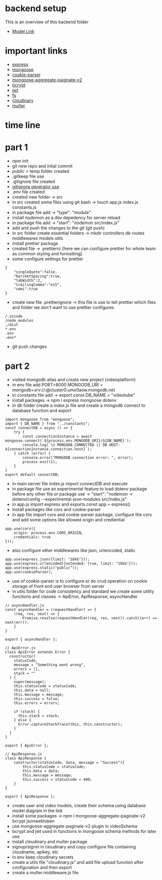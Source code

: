 # backend setup

This is an overview of this backend folder

- [Model Link](https://app.eraser.io/workspace/YtPqZ1VogxGy1jzIDkzj#note-title-editor)

# important links

- [express](https://expressjs.com/)
- [mongoose](https://mongoosejs.com/docs/)
- [cookie-parser](https://expressjs.com/en/resources/middleware/cookie-parser.html)
- [mongoose-aggregate-paginate-v2](https://github.com/aravindnc/mongoose-aggregate-paginate-v2)
- [bcrypt](https://github.com/dcodeIO/bcrypt.js/blob/master/README.md)
- [jwt](https://jwt.io/introduction)
- [fs](https://nodejs.org/api/fs.html)
- [cloudinary](https://cloudinary.com/documentation)
- [multer](https://github.com/expressjs/multer)

# time line

# part 1

- npm init 
- git new repo and intial commit
- public > temp folder created
- .gitkeep file use 
- .gitignore file created
- [gitignore generator use](https://mrkandreev.name/snippets/gitignore-generator/#Node)
- .env file created
- created new folder -> src
- in src created some files using git bash -> touch app.js index.js constants.js
- in package file add -> "type": "module"
- install nodemon as a dev depedency for server reload
- in package file add -> "start": "nodemon src/index.js"
- add and push the changes to the git (git push)
- in src folder create essential folders -> mkdir controllers db routes middlewares models utils 
- install prettier package
- created file -> .prettierrc [here we can configure prettier for whole team as common styling and formatting]
- some configure settings for prettier 

```
{
    "singleQuote":false,
    "barcketSpacing":true,
    "tabWidth":2,
    "trailingComma":"es5",
    "semi":true
}
```

- create new file .prettierignore -> this file is use to tell prettier which files and folder we don't want to use prettier configures 

```
/.vscode
/node_modules
./dist
*.env
.env 
.env*
```

- git push changes

# part 2

- visited mongodb atlas and create new project (videoplatform)
- in env file add PORT=8000 MONGODB_URI = mongodb+srv://<username>:<password>@cluster0.umo0aow.mongodb.net
- in constants file add -> export const DB_NAME = "videotube"
- install packages -> npm i express mongoose dotenv
- in db folder create a index.js file and create a mongodb connect to database function and export 

```
import mongoose from "mongoose";
import { DB_NAME } from "../constants";
const connectDB = async () => {
    try {
        const connectionInstance = await mongoose.connect(`${process.env.MONGODB_URI}/${DB_NAME}`);
        console.log(`\n MONGODB CONNECTED || DB HOST: ${connectionInstance.connection.host}`);
    } catch (error) {
        console.error("MONGODB connection error: ", error);
        process.exit(1);
    }
}
export default connectDB;
```

- in main server file index.js import connectDB and execute
- in package file use an experimental feature to load dotenv package before any other file or package use -> "start": "nodemon -r dotenv/config --experimental-json-modules src/index.js"
- in app.js import express and exports const app = express()
- install packages like cors and cookie-parser
- in app file import cors and cookie-parser package, configure the cors and add some options like allowed origin and crediential

```
app.use(cors({
    origin: process.env.CORS_ORIGIN,
    credentials: true
}));
```

- also configure other middlewares like json, urlencoded, static 

```
app.use(express.json({limit: "16kb"}));
app.use(express.urlencoded({extended: true, limit: "16kb"}));
app.use(express.static("public"));
app.use(cookieParser);
```

- use of cookie-parser is to configure or do crud operation on cookie storage of front end user browser from server
- in utils folder for code consistency and standard we create some utility functions and classes -> ApiError, ApiResponse, asyncHandler

```
// asyncHandler.js
const asyncHandler = (requestHandler) => {
    (req, res, next) => {
        Promise.resolve(requestHandler(req, res, next)).catch((err) => next(err));
    }
}

export { asyncHandler };

// ApiError.js
class ApiError extends Error {
  constructor(
    statusCode,
    message = "Something went wrong",
    errors = [],
    stack = ""
  ) {
    super(message);
    this.statusCode = statusCode;
    this.data = null;
    this.message = message;
    this.success = false;
    this.errors = errors;

    if (stack) {
      this.stack = stack;
    } else {
      Error.captureStackTrace(this, this.constructor);
    }
  }
}

export { ApiError };

// ApiResponse.js
class ApiResponse {
    constructor(statusCode, data, message = "Success"){
        this.statusCode = statusCode;
        this.data = data;
        this.message = message;
        this.success = statusCode < 400;
    }
}

export { ApiResponse };
```
- create user and video models, create their schema using database model diagram in the link 
- install some packages -> npm i mongoose-aggregate-paginate-v2 bcrypt jsonwebtoken
- use mongoose-aggregate-paginate-v2 plugin in videoSchema
- bcrypt and jwt used in functions in mongoose schema methods for later use 
- install cloudinary and multer package
- signup/signin in cloudinary and copy configure file containing cloudname, apikey, etc
- in env keep cloudinary secrets
- create a utils file "cloudinary.js" and add file upload function after configuration and then export
- create a multer.middleware.js file 
